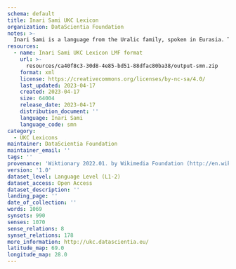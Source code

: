 ```yaml
---
schema: default
title: Inari Sami UKC Lexicon
organization: DataScientia Foundation
notes: >-
  Inari Sami is a language from the Uralic family, spoken in Eurasia. The UKC Lexicon of Inari Sami is represented as a lexico-semantic network. It consists of words, word senses, synsets, as well as sense-level and synset-level relationships.
resources:
  - name: Inari Sami UKC Lexicon LMF format
    url: >-
      resources/ca40f8c3-30d8-4e85-bd51-88dfac80ba38/output-smn.zip
    format: xml
    license: https://creativecommons.org/licenses/by-nc-sa/4.0/
    last_updated: 2023-04-17
    created: 2023-04-17
    size: 64004
    release_date: 2023-04-17
    distribution_document: ''
    language: Inari Sami
    language_code: smn
category:
  - UKC Lexicons
maintainer: DataScientia Foundation
maintainer_email: ''
tags: ''
provenance: 'Wiktionary 2022.01. by Wikimedia Foundation (http://en.wiktionary.org); CogNet 2.1 by Khuyagbaatar Batsuren, National University of Mongolia (http://cognet.ukc.disi.unitn.it); UniMet: Universal Metonymy 1.0 by Temuulen Khishigsuren and Gábor Bella (http://ukc.disi.unitn.it/index.php/metonymy/); MorphyNet 2.0 by Gábor Bella and Khuyagbaatar Batsuren (http://ukc.disi.unitn.it/index.php/morphynet/); NorthEuraLex 0.9 by Johannes Dellert and Gerhard Jäger, Eberhard Karls Universität Tübingen (http://northeuralex.org/); Princeton WordNet 2.1 by Princeton University (https://wordnet.princeton.edu)'
version: '1.0'
dataset_level: Language Level (L1-2)
dataset_access: Open Access
dataset_description: ''
landing_page: ''
date_of_collection: ''
words: 1069
synsets: 990
senses: 1070
sense_relations: 8
synset_relations: 178
more_information: http://ukc.datascientia.eu/
latitude_map: 69.0
longitude_map: 28.0
---
```

